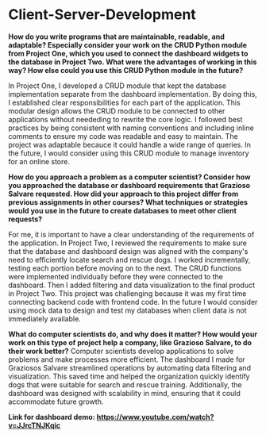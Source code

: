 # Client-Server-Development

**How do you write programs that are maintainable, readable, and adaptable? Especially consider your work on the CRUD Python module from Project One, which you used to connect the dashboard widgets to the database in Project Two. What were the advantages of working in this way? How else could you use this CRUD Python module in the future?**

In Project One, I developed a CRUD module that kept the database implementation separate from the dashboard implementation. By doing this, I established clear responsibilities for each part of the application. This modular design allows the CRUD module to be connected to other applications without neededing to rewrite the core logic. I followed best practices by being consistent with naming conventions and including inline comments to ensure my code was readable and easy to maintain. The project was adaptable becauce it could handle a wide range of queries. In the future, I would consider using this CRUD module to manage inventory for an online store.

**How do you approach a problem as a computer scientist? Consider how you approached the database or dashboard requirements that Grazioso Salvare requested. How did your approach to this project differ from previous assignments in other courses? What techniques or strategies would you use in the future to create databases to meet other client requests?**

For me, it is important to have a clear understanding of the requirements of the application. In Project Two, I reviewed the requirements to make sure that the database and dashboard design was aligned with the company's need to efficiently locate search and rescue dogs. I worked incrementally, testing each portion before moving on to the next. The CRUD functions were implemented individually before they were connected to the dashboard. Then I added filtering and data visualization to the final product in Project Two. This project was challenging because it was my first time connecting backend code with frontend code. In the future I would consider using mock data to design and test my databases when client data is not immediately available.

**What do computer scientists do, and why does it matter? How would your work on this type of project help a company, like Grazioso Salvare, to do their work better?**
Computer scientists develop applications to solve problems and make processes more efficient. The dashboard I made for Graziosos Salvare streamlined operations by automating data filtering and visualization. This saved time and helped the organization quickly identify dogs that were suitable for search and rescue training. Additionally, the dashboard was designed with scalability in mind, ensuring that it could accommodate future growth. 


**Link for dashboard demo: https://www.youtube.com/watch?v=JJrcTNJKqic**
